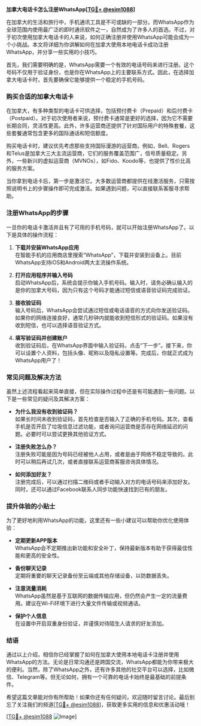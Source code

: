 **加拿大电话卡怎么注册WhatsApp[[TG💪+ @esim1088](https://t.me/s/esim1088)]**

在加拿大的生活和旅行中，手机通讯工具是不可或缺的一部分。而WhatsApp作为全球范围内使用最广泛的即时通讯软件之一，自然成为了许多人的首选。不过，对于初次使用加拿大电话卡的人来说，如何正确注册并使用WhatsApp可能会成为一个小挑战。本文将详细为你讲解如何在加拿大使用本地电话卡成功注册WhatsApp，并分享一些实用的小技巧。

首先，我们需要明确的是，WhatsApp需要一个有效的电话号码来进行注册。这个号码不仅用于验证身份，也是你在WhatsApp上的主要联系方式。因此，在选择加拿大电话卡时，首先要确保它能够提供一个稳定的手机号码。

### 购买合适的加拿大电话卡

在加拿大，有多种类型的电话卡可供选择，包括预付费卡（Prepaid）和后付费卡（Postpaid）。对于初次使用者来说，预付费卡通常是更好的选择，因为它不需要长期合同，灵活性更高。此外，许多运营商还提供了针对国际用户的特殊套餐，这些套餐通常包含更多的国际通话和短信额度。

购买电话卡时，建议优先考虑那些支持国际漫游的运营商。例如，Bell、Rogers和Telus是加拿大三大主流运营商，它们的服务覆盖范围广，信号质量稳定。另外，一些新兴的虚拟运营商（MVNOs），如Fido、Koodo等，也提供了性价比高的服务方案。

当你拿到电话卡后，第一步是激活它。大多数运营商都提供在线激活服务，只需按照说明书上的步骤操作即可完成激活。如果遇到问题，可以直接联系客服寻求帮助。

### 注册WhatsApp的步骤

一旦你的电话卡激活并且有了可用的手机号码，就可以开始注册WhatsApp了。以下是具体的操作流程：

1. **下载并安装WhatsApp应用**  
   在智能手机的应用商店里搜索“WhatsApp”，下载并安装到设备上。目前WhatsApp支持iOS和Android两大主流操作系统。

2. **打开应用程序并输入号码**  
   启动WhatsApp后，系统会提示你输入手机号码。输入时，请务必确认输入的是你的加拿大号码，因为只有这个号码才能通过短信或语音验证码完成验证。

3. **接收验证码**  
   输入号码后，WhatsApp会尝试通过短信或电话语音的方式向你发送验证码。如果你的网络连接良好，通常几秒钟内就能收到短信形式的验证码。如果没有收到短信，也可以选择语音验证方式。

4. **填写验证码并创建账户**  
   收到验证码后，在WhatsApp界面中输入验证码，点击“下一步”。接下来，你可以设置个人资料，包括头像、昵称以及隐私设置等。完成后，你就正式成为WhatsApp用户了！

### 常见问题及解决方法

虽然上述流程看起来简单直接，但在实际操作过程中还是有可能遇到一些问题。以下是一些常见的疑问及其解决方案：

- **为什么我没有收到验证码？**  
  如果长时间未收到验证码，首先检查是否输入了正确的手机号码。其次，查看手机是否开启了垃圾信息过滤功能，或者询问运营商是否存在网络延迟的问题。必要时可以尝试更换其他验证方式。

- **注册失败怎么办？**  
  注册失败可能是因为号码已经被他人占用，或者是由于网络不稳定导致的。此时可以稍后再试几次，或者直接联系运营商客服咨询具体情况。

- **如何添加好友？**  
  注册完成后，可以通过扫描二维码或者手动输入对方的电话号码来添加好友。同时，还可以通过Facebook联系人同步功能快速找到已有的朋友。

### 提升体验的小贴士

为了更好地利用WhatsApp的功能，这里还有一些小建议可以帮助你优化使用体验：

- **定期更新APP版本**  
  WhatsApp会不定期推出新功能和安全补丁，保持最新版本有助于获得最佳性能和更高的安全性。

- **备份聊天记录**  
  定期将重要的聊天记录备份至云端或其他存储设备，以防数据丢失。

- **注意流量消耗**  
  WhatsApp虽然是基于互联网的数据传输应用，但仍然会产生一定的流量费用。建议在Wi-Fi环境下进行大量文件传输或视频通话。

- **保护个人信息**  
  在设置中开启双重身份验证，并谨慎对待陌生人请求的好友添加。

### 结语

通过以上介绍，相信你已经掌握了如何在加拿大使用本地电话卡注册并使用WhatsApp的方法。无论是日常沟通还是跨国交流，WhatsApp都能为你带来极大的便利。当然，除了WhatsApp之外，还有许多其他的社交平台可以选择，比如微信、Telegram等。但无论如何，拥有一个可靠的电话卡始终是最基础的前提条件。

希望这篇文章能对你有所帮助！如果你还有任何疑问，欢迎随时留言讨论。最后别忘了关注我们的频道[[TG💪+ @esim1088](https://t.me/s/esim1088)]，获取更多实用的信息和优惠活动哦！

[[TG💪+ @esim1088](https://t.me/s/esim1088) ![Image](https://i.postimg.cc/4NQfJmqS/Snipaste-2025-05-13-00-14-12.png)]